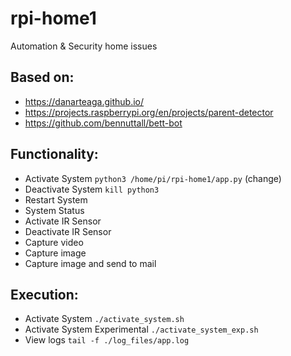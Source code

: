 # rpi-home1
Automation &amp; Security home issues

## Based on:
* https://danarteaga.github.io/
* https://projects.raspberrypi.org/en/projects/parent-detector
* https://github.com/bennuttall/bett-bot

## Functionality:
* Activate System
`python3 /home/pi/rpi-home1/app.py` (change)
* Deactivate System
`kill python3`
* Restart System
* System Status
* Activate IR Sensor
* Deactivate IR Sensor
* Capture video
* Capture image
* Capture image and send to mail

## Execution:
* Activate System
`./activate_system.sh`
* Activate System Experimental
`./activate_system_exp.sh`
* View logs
`tail -f ./log_files/app.log`

